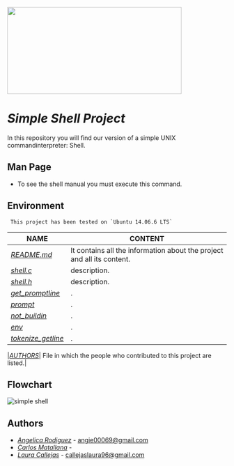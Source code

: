 <p aling="center">
    <img  src="https://i0.wp.com/colaboratorio.net/wp-content/uploads/2017/01/bash.jpg?fit=2000%2C1200&ssl=1" 
    width="400" height="200">
</p>

# **_Simple Shell Project_** 

In this repository you will find our version of a simple UNIX commandinterpreter: Shell.

## Man Page

* To see the shell manual you must execute this command.

## Environment
```
 This project has been tested on `Ubuntu 14.06.6 LTS`
```

| **NAME** | CONTENT |
|---|---|
|[_README.md_](./README.md)| It contains all the information about the project and all its content.
|[_shell.c_](./shell.c)| description.|
|[_shell.h_](./shell.h)| description.|
|[_get_promptline_](./_get_promptline.c)|.|
|[_prompt_](./prompt.c)|.|
|[_not_buildin_](./not_buildin.c)|.|
|[_env_](./_env.c)|.|
|[_tokenize_getline_](./tokenize_getline.c)|.|

|[_AUTHORS_](./AUTHORS)| File in which the people who contributed to this project are listed.|



## Flowchart

![simple shell](flowchar..)

## Authors
- [_Angelica Rodiguez_](https://github.com/angelicarm3) - angie00069@gmail.com 
- [_Carlos Matallana_](https://github.com/CarlosMatallana-prog) -
- [_Laura Callejas_](https://github.com/Laurajcb) - callejaslaura96@gmail.com

 
 